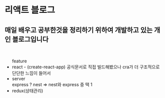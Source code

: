 <h1>리액트 블로그</h1>

<h2>매일 배우고 공부한것을 정리하기 위하여 개발하고 있는 개인 블로그입니다</h2>
<br/>

<div>
  <ul>
    feature
     <li>react - (create-react-app) 공식문서로 직접 빌드해봤으나 cra가 더 구조적으로 단단한 느낌이 들어서</li>
     <li>server </br>express ? nest => nest와 express 중 택 1</li>
     <li>redux(상태관리)</li>
  </ul>  
</div>

    
